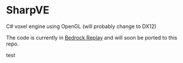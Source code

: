 # SharpVE
C# voxel engine using OpenGL (will probably change to DX12)

The code is currently in [Bedrock Replay](https://github.com/AvionBlock/BedrockReplay) and will soon be ported to this repo.

 test
